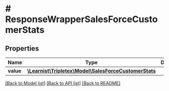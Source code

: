 # # ResponseWrapperSalesForceCustomerStats

## Properties

Name | Type | Description | Notes
------------ | ------------- | ------------- | -------------
**value** | [**\Learnist\Tripletex\Model\SalesForceCustomerStats**](SalesForceCustomerStats.md) |  | [optional]

[[Back to Model list]](../../README.md#models) [[Back to API list]](../../README.md#endpoints) [[Back to README]](../../README.md)
